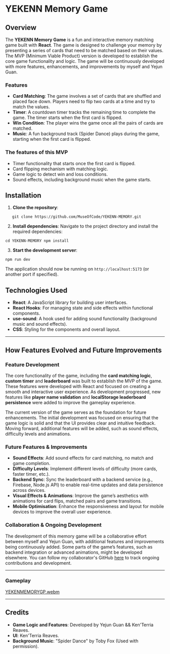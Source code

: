 # YEKENN Memory Game

## Overview
The **YEKENN Memory Game** is a fun and interactive memory matching game built with **React**. The game is designed to challenge your memory by presenting a series of cards that need to be matched based on their values. The MVP (Minimum Viable Product) version is developed to establish the core game functionality and logic. The game will be continuously developed with more features, enhancements, and improvements by myself and Yejun Guan.

### Features
- **Card Matching**: The game involves a set of cards that are shuffled and placed face down. Players need to flip two cards at a time and try to match the values.
- **Timer**: A countdown timer tracks the remaining time to complete the game. The timer starts when the first card is flipped.
- **Win Condition**: The player wins the game once all the pairs of cards are matched.
- **Music**: A fun background track (Spider Dance) plays during the game, starting when the first card is flipped.

### The features of this MVP
- Timer functionality that starts once the first card is flipped.
- Card flipping mechanism with matching logic.
- Game logic to detect win and loss conditions.
- Sound effects, including background music when the game starts.

## Installation

1. **Clone the repository**:
```
   git clone https://github.com/MuseOfCode/YEKENN-MEMORY.git
```


2. **Install dependencies**:
Navigate to the project directory and install the required dependencies:
```
cd YEKENN-MEMORY npm install
```

3. **Start the development server**:
```
npm run dev
```

The application should now be running on `http://localhost:5173` (or another port if specified).

## Technologies Used

- **React**: A JavaScript library for building user interfaces.
- **React Hooks**: For managing state and side effects within functional components.
- **use-sound**: A hook used for adding sound functionality (background music and sound effects).
- **CSS**: Styling for the components and overall layout.

---

## How Features Evolved and Future Improvements

### Feature Development
The core functionality of the game, including the **card matching logic**, **custom timer** and **leaderboard** was built to establish the MVP of the game. These features were developed with React and focused on creating a smooth and interactive user experience. As development progressed, new features like **player name validation** and **localStorage leaderboard persistence** were added to improve the gameplay experience.

The current version of the game serves as the foundation for future enhancements. The initial development was focused on ensuring that the game logic is solid and that the UI provides clear and intuitive feedback. Moving forward, additional features will be added, such as sound effects, difficulty levels and animations.

### Future Features & Improvements
- **Sound Effects**: Add sound effects for card matching, no match and game completion.
- **Difficulty Levels**: Implement different levels of difficulty (more cards, faster timer, etc.).
- **Backend Sync**: Sync the leaderboard with a backend service (e.g., Firebase, Node.js API) to enable real-time updates and data persistence across devices.
- **Visual Effects & Animations**: Improve the game’s aesthetics with animations for card flips, matched pairs and game transitions.
- **Mobile Optimisation**: Enhance the responsiveness and layout for mobile devices to improve the overall user experience.

### Collaboration & Ongoing Development
The development of this memory game will be a collaborative effort between myself and Yejun Guan, with additional features and improvements being continuously added. Some parts of the game’s features, such as backend integration or advanced animations, might be developed elsewhere. You can follow my collaborator's GitHub [here](https://github.com/wonton1979) to track ongoing contributions and development.

---
### Gameplay

[YEKENMEMORYGP.webm](https://github.com/user-attachments/assets/6bd4cb76-d610-4259-8377-40b403a81dad)



---
## Credits

- **Game Logic and Features**: Developed by Yejun Guan && Ken'Terria Reaves.
- **UI**: Ken'Terria Reaves.
- **Background Music**: "Spider Dance" by Toby Fox (Used with permission).


